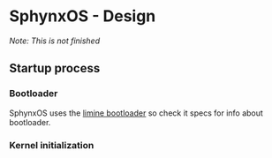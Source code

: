# SphynxOS - Design

*Note: This is not finished*

## Startup process

### Bootloader

SphynxOS uses the [limine bootloader](https://limine-bootloader.org/) so check it specs for info about bootloader.

### Kernel initialization

